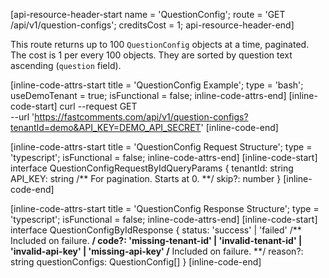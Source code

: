 [api-resource-header-start name = 'QuestionConfig'; route = 'GET /api/v1/question-configs'; creditsCost = 1; api-resource-header-end]

This route returns up to 100 `QuestionConfig` objects at a time, paginated. The cost is 1 per every 100 objects. They are
sorted by question text ascending (`question` field).

[inline-code-attrs-start title = 'QuestionConfig Example'; type = 'bash'; useDemoTenant = true; isFunctional = false; inline-code-attrs-end]
[inline-code-start]
curl --request GET \
  --url 'https://fastcomments.com/api/v1/question-configs?tenantId=demo&API_KEY=DEMO_API_SECRET'
[inline-code-end]

[inline-code-attrs-start title = 'QuestionConfig Request Structure'; type = 'typescript'; isFunctional = false; inline-code-attrs-end]
[inline-code-start]
interface QuestionConfigRequestByIdQueryParams {
    tenantId: string
    API_KEY: string
    /** For pagination. Starts at 0. **/
    skip?: number
}
[inline-code-end]

[inline-code-attrs-start title = 'QuestionConfig Response Structure'; type = 'typescript'; isFunctional = false; inline-code-attrs-end]
[inline-code-start]
interface QuestionConfigByIdResponse {
    status: 'success' | 'failed'
    /** Included on failure. **/
    code?: 'missing-tenant-id' | 'invalid-tenant-id' | 'invalid-api-key' | 'missing-api-key'
    /** Included on failure. **/
    reason?: string
    questionConfigs: QuestionConfig[]
}
[inline-code-end]
